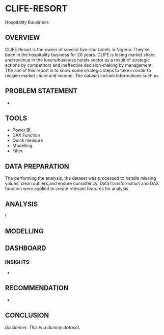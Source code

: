 # CLIFE-RESORT
Hospitality Buusiness

## OVERVIEW
CLIFE Resort is the owner of several five-star hotels in Nigeria. They've been in the hospitality business for 20 years. CLIFE is losing market share and revenue in the luxury/business hotels sector as a result of strategic actions by competitors and ineffective decision-making by management. The aim of  this report is to know some strategic steps to take in order to reclaim market share and income.
The dataset include informations such as 

## PROBLEM STATEMENT
* 

## TOOLS
* Power BI
* DAX Function
* Quick measure
* Modelling
* Filter

## DATA PREPARATION
The performing the analysis, the dataset was processed to handle missing values, clean outliers,and ensure consistency. Data transformation and DAX function were applied to create relevant features for analysis.

## ANALYSIS
!

## MODELLING


## DASHBOARD


### INSIGHTS
* 

## RECOMMENDATION
* 
## CONCLUSION


_Disclaimer: This is a dummy dataset._
